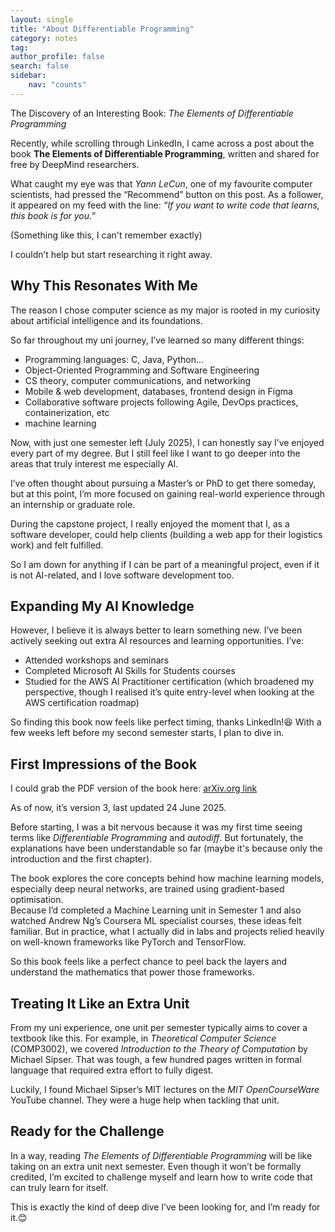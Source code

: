 ```yaml
---
layout: single
title: "About Differentiable Programming"
category: notes
tag: 
author_profile: false
search: false
sidebar:
    nav: "counts"
---
```


The Discovery of an Interesting Book: *The Elements of Differentiable Programming*

Recently, while scrolling through LinkedIn, I came across a post about the book **The Elements of Differentiable Programming**, written and shared for free by DeepMind researchers.

What caught my eye was that *Yann LeCun*, one of my favourite computer scientists, had pressed the “Recommend” button on this post. As a follower, it appeared on my feed with the line: *“If you want to write code that learns, this book is for you.”* 

(Something like this, I can't remember exactly)

I couldn’t help but start researching it right away.


## Why This Resonates With Me

The reason I chose computer science as my major is rooted in my curiosity about artificial intelligence and its foundations.

So far throughout my uni journey, I’ve learned so many different things:
- Programming languages: C, Java, Python...
- Object-Oriented Programming and Software Engineering
- CS theory, computer communications, and networking
- Mobile & web development, databases, frontend design in Figma
- Collaborative software projects following Agile, DevOps practices, containerization, etc
- machine learning

Now, with just one semester left (July 2025), I can honestly say I’ve enjoyed every part of my degree. But I still feel like I want to go deeper into the areas that truly interest me especially AI.

I’ve often thought about pursuing a Master’s or PhD to get there someday, but at this point, I’m more focused on gaining real-world experience through an internship or graduate role.

During the capstone project, I really enjoyed the moment that I, as a software developer, could help clients (building a web app for their logistics work) and felt fulfilled.

So I am down for anything if I can be part of a meaningful project, even if it is not AI-related, and I love software development too.


## Expanding My AI Knowledge

However, I believe it is always better to learn something new.
I’ve been actively seeking out extra AI resources and learning opportunities. I’ve:
- Attended workshops and seminars
- Completed Microsoft AI Skills for Students courses
- Studied for the AWS AI Practitioner certification (which broadened my perspective, though I realised it’s quite entry-level when looking at the AWS certification roadmap)

So finding this book now feels like perfect timing, thanks LinkedIn!😆
With a few weeks left before my second semester starts, I plan to dive in.


## First Impressions of the Book

I could grab the PDF version of the book here: [arXiv.org link](https://arxiv.org/abs/2403.14606)

As of now, it’s version 3, last updated 24 June 2025.

Before starting, I was a bit nervous because it was my first time seeing terms like *Differentiable Programming* and *autodiff*. But fortunately, the explanations have been understandable so far (maybe it's because only the introduction and the first chapter).

The book explores the core concepts behind how machine learning models, especially deep neural networks, are trained using gradient-based optimisation.  
Because I’d completed a Machine Learning unit in Semester 1 and also watched Andrew Ng’s Coursera ML specialist courses, these ideas felt familiar. But in practice, what I actually did in labs and projects relied heavily on well-known frameworks like PyTorch and TensorFlow.

So this book feels like a perfect chance to peel back the layers and understand the mathematics that power those frameworks.


## Treating It Like an Extra Unit

From my uni experience, one unit per semester typically aims to cover a textbook like this. For example, in *Theoretical Computer Science* (COMP3002), we covered *Introduction to the Theory of Computation* by Michael Sipser. That was tough, a few hundred pages written in formal language that required extra effort to fully digest.

Luckily, I found Michael Sipser’s MIT lectures on the *MIT OpenCourseWare* YouTube channel. They were a huge help when tackling that unit.


## Ready for the Challenge

In a way, reading *The Elements of Differentiable Programming* will be like taking on an extra unit next semester. Even though it won’t be formally credited, I’m excited to challenge myself and learn how to write code that can truly learn for itself.

This is exactly the kind of deep dive I’ve been looking for, and I’m ready for it.😊
